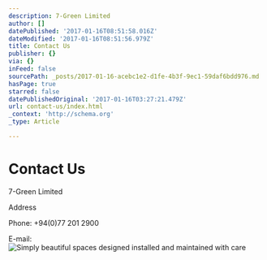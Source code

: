 ```yaml
---
description: 7-Green Limited
author: []
datePublished: '2017-01-16T08:51:58.016Z'
dateModified: '2017-01-16T08:51:56.979Z'
title: Contact Us
publisher: {}
via: {}
inFeed: false
sourcePath: _posts/2017-01-16-acebc1e2-d1fe-4b3f-9ec1-59daf6bdd976.md
hasPage: true
starred: false
datePublishedOriginal: '2017-01-16T03:27:21.479Z'
url: contact-us/index.html
_context: 'http://schema.org'
_type: Article

---
```

# **Contact Us**

7-Green Limited

Address

Phone: +94(0)77 201 2900

E-mail:
![Simply beautiful spaces designed installed and maintained with care](https://the-grid-user-content.s3-us-west-2.amazonaws.com/bf9cee81-27a4-4099-b907-995bbfc342a9.jpg)